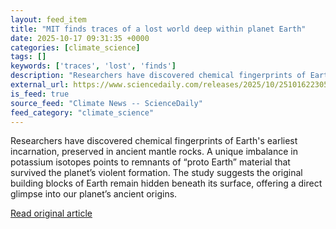 ```yaml
---
layout: feed_item
title: "MIT finds traces of a lost world deep within planet Earth"
date: 2025-10-17 09:31:35 +0000
categories: [climate_science]
tags: []
keywords: ['traces', 'lost', 'finds']
description: "Researchers have discovered chemical fingerprints of Earth's earliest incarnation, preserved in ancient mantle rocks"
external_url: https://www.sciencedaily.com/releases/2025/10/251016223056.htm
is_feed: true
source_feed: "Climate News -- ScienceDaily"
feed_category: "climate_science"
---
```


Researchers have discovered chemical fingerprints of Earth's earliest incarnation, preserved in ancient mantle rocks. A unique imbalance in potassium isotopes points to remnants of “proto Earth” material that survived the planet’s violent formation. The study suggests the original building blocks of Earth remain hidden beneath its surface, offering a direct glimpse into our planet’s ancient origins.

[Read original article](https://www.sciencedaily.com/releases/2025/10/251016223056.htm)
